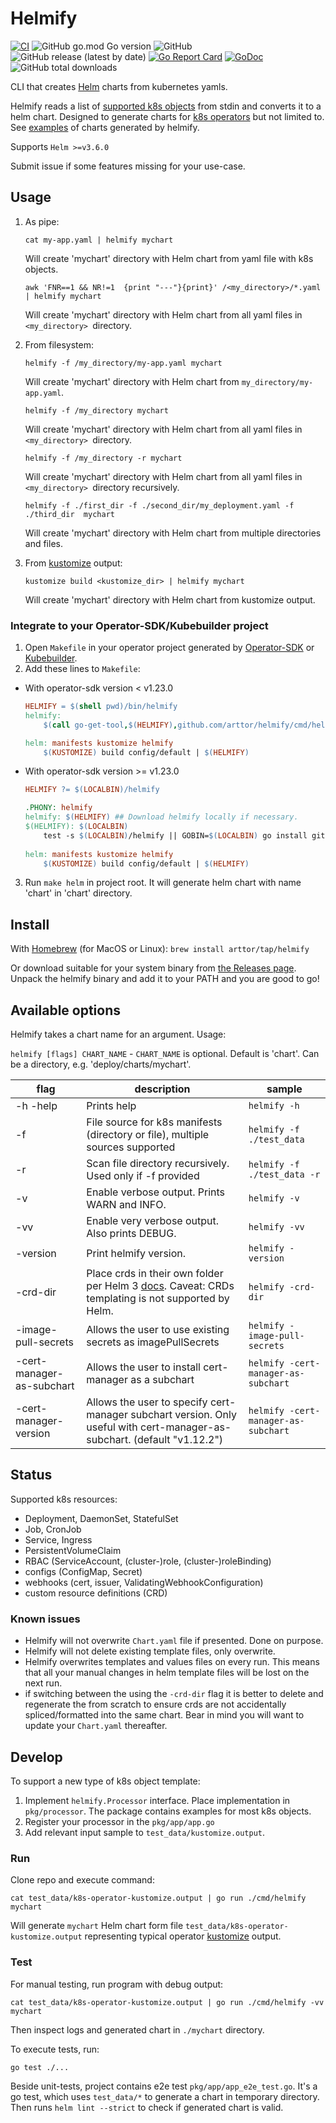 # Helmify
[![CI](https://github.com/arttor/helmify/actions/workflows/ci.yml/badge.svg)](https://github.com/arttor/helmify/actions/workflows/ci.yml)
![GitHub go.mod Go version](https://img.shields.io/github/go-mod/go-version/arttor/helmify)
![GitHub](https://img.shields.io/github/license/arttor/helmify)
![GitHub release (latest by date)](https://img.shields.io/github/v/release/arttor/helmify)
[![Go Report Card](https://goreportcard.com/badge/github.com/arttor/helmify)](https://goreportcard.com/report/github.com/arttor/helmify)
[![GoDoc](https://godoc.org/github.com/arttor/helmify?status.svg)](https://pkg.go.dev/github.com/arttor/helmify?tab=doc)
![GitHub total downloads](https://img.shields.io/github/downloads/arttor/helmify/total)

CLI that creates [Helm](https://github.com/helm/helm) charts from kubernetes yamls.

Helmify reads a list of [supported k8s objects](#status) from stdin and converts it to a helm chart. 
Designed to generate charts for [k8s operators](#integrate-to-your-operator-sdkkubebuilder-project) but not limited to.
See [examples](https://github.com/arttor/helmify/tree/main/examples) of charts generated by helmify.

Supports `Helm >=v3.6.0`

Submit issue if some features missing for your use-case.

## Usage

1) As pipe:

    ```shell
    cat my-app.yaml | helmify mychart
    ```
   Will create 'mychart' directory with Helm chart from yaml file with k8s objects.

    ```shell
    awk 'FNR==1 && NR!=1  {print "---"}{print}' /<my_directory>/*.yaml | helmify mychart
    ```
   Will create 'mychart' directory with Helm chart from all yaml files in `<my_directory> `directory.

2) From filesystem:
    ```shell
    helmify -f /my_directory/my-app.yaml mychart
    ```
    Will create 'mychart' directory with Helm chart from `my_directory/my-app.yaml`.
    ```shell
    helmify -f /my_directory mychart
    ```
    Will create 'mychart' directory with Helm chart from all yaml files in `<my_directory> `directory.
    ```shell
    helmify -f /my_directory -r mychart
    ```
    Will create 'mychart' directory with Helm chart from all yaml files in `<my_directory> `directory recursively.
    ```shell
    helmify -f ./first_dir -f ./second_dir/my_deployment.yaml -f ./third_dir  mychart
    ```
    Will create 'mychart' directory with Helm chart from multiple directories and files.


3) From [kustomize](https://kustomize.io/) output:
    ```shell
    kustomize build <kustomize_dir> | helmify mychart
    ```
    Will create 'mychart' directory with Helm chart from kustomize output.

### Integrate to your Operator-SDK/Kubebuilder project

1. Open `Makefile` in your operator project generated by 
   [Operator-SDK](https://github.com/operator-framework/operator-sdk) or [Kubebuilder](https://github.com/kubernetes-sigs/kubebuilder).
2. Add these lines to `Makefile`:
- With operator-sdk version < v1.23.0 
    ```makefile
    HELMIFY = $(shell pwd)/bin/helmify
    helmify:
    	$(call go-get-tool,$(HELMIFY),github.com/arttor/helmify/cmd/helmify@v0.3.7)
    
    helm: manifests kustomize helmify
    	$(KUSTOMIZE) build config/default | $(HELMIFY)
    ```
- With operator-sdk version >= v1.23.0
    ```makefile
    HELMIFY ?= $(LOCALBIN)/helmify
    
    .PHONY: helmify
    helmify: $(HELMIFY) ## Download helmify locally if necessary.
    $(HELMIFY): $(LOCALBIN)
    	test -s $(LOCALBIN)/helmify || GOBIN=$(LOCALBIN) go install github.com/arttor/helmify/cmd/helmify@latest
        
    helm: manifests kustomize helmify
    	$(KUSTOMIZE) build config/default | $(HELMIFY)
    ```
3. Run `make helm` in project root. It will generate helm chart with name 'chart' in 'chart' directory.

## Install

With [Homebrew](https://brew.sh/) (for MacOS or Linux): `brew install arttor/tap/helmify`

Or download suitable for your system binary from [the Releases page](https://github.com/arttor/helmify/releases/latest).
Unpack the helmify binary and add it to your PATH and you are good to go!

## Available options
Helmify takes a chart name for an argument.
Usage:

```helmify [flags] CHART_NAME```  -  `CHART_NAME` is optional. Default is 'chart'. Can be a directory, e.g. 'deploy/charts/mychart'.

| flag                      | description                                                                                                                                                                                                 | sample                              |
|---------------------------|-------------------------------------------------------------------------------------------------------------------------------------------------------------------------------------------------------------|-------------------------------------|
| -h -help                  | Prints help                                                                                                                                                                                                 | `helmify -h`                        |
| -f                        | File source for k8s manifests (directory or file), multiple sources supported                                                                                                                               | `helmify -f ./test_data`            |
| -r                        | Scan file directory recursively. Used only if -f provided                                                                                                                                                   | `helmify -f ./test_data -r`         |
| -v                        | Enable verbose output. Prints WARN and INFO.                                                                                                                                                                | `helmify -v`                        |
| -vv                       | Enable very verbose output. Also prints DEBUG.                                                                                                                                                              | `helmify -vv`                       |
| -version                  | Print helmify version.                                                                                                                                                                                      | `helmify -version`                  |
| -crd-dir                  | Place crds in their own folder per Helm 3 [docs](https://helm.sh/docs/chart_best_practices/custom_resource_definitions/#method-1-let-helm-do-it-for-you). Caveat: CRDs templating is not supported by Helm. | `helmify -crd-dir`                  |
| -image-pull-secrets       | Allows the user to use existing secrets as imagePullSecrets                                                                                                                                                 | `helmify -image-pull-secrets`       |
| -cert-manager-as-subchart | Allows the user to install cert-manager as a subchart                                                                                                                                                       | `helmify -cert-manager-as-subchart` |
| -cert-manager-version | Allows the user to specify cert-manager subchart version. Only useful with cert-manager-as-subchart. (default "v1.12.2")                                                                                                                                                       | `helmify -cert-manager-as-subchart` |
## Status
Supported k8s resources:
- Deployment, DaemonSet, StatefulSet
- Job, CronJob
- Service, Ingress
- PersistentVolumeClaim
- RBAC (ServiceAccount, (cluster-)role, (cluster-)roleBinding)
- configs (ConfigMap, Secret)
- webhooks (cert, issuer, ValidatingWebhookConfiguration)
- custom resource definitions (CRD)

### Known issues
- Helmify will not overwrite `Chart.yaml` file if presented. Done on purpose.
- Helmify will not delete existing template files, only overwrite.
- Helmify overwrites templates and values files on every run. 
  This means that all your manual changes in helm template files will be lost on the next run.
- if switching between the using the `-crd-dir` flag it is better to delete and regenerate the from scratch to ensure crds are not accidentally spliced/formatted into the same chart. Bear in mind you will want to update your `Chart.yaml` thereafter.
  
## Develop
To support a new type of k8s object template:
1. Implement `helmify.Processor` interface. Place implementation in `pkg/processor`. The package contains 
examples for most k8s objects.
2. Register your processor in the `pkg/app/app.go`
3. Add relevant input sample to `test_data/kustomize.output`.


### Run
Clone repo and execute command:

```shell
cat test_data/k8s-operator-kustomize.output | go run ./cmd/helmify mychart
```

Will generate `mychart` Helm chart form file `test_data/k8s-operator-kustomize.output` representing typical operator
[kustomize](https://github.com/kubernetes-sigs/kustomize) output.

### Test
For manual testing, run program with debug output:
```shell
cat test_data/k8s-operator-kustomize.output | go run ./cmd/helmify -vv mychart
```
Then inspect logs and generated chart in `./mychart` directory.

To execute tests, run:
```shell
go test ./...
```
Beside unit-tests, project contains e2e test `pkg/app/app_e2e_test.go`.
It's a go test, which uses `test_data/*` to generate a chart in temporary directory. 
Then runs `helm lint --strict` to check if generated chart is valid.
